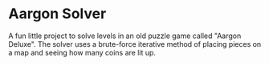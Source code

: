 # Aargon Solver
A fun little project to solve levels in an old puzzle game called "Aargon Deluxe". The solver uses a brute-force iterative method of placing pieces on a map and seeing how many coins are lit up.